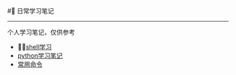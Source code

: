 # 日常学习笔记

---
个人学习笔记，仅供参考
* [shell学习](./shell/Shell.md)
* [python学习笔记](./python/python基础.md)
* [常用命令](./常用命令/command.md)